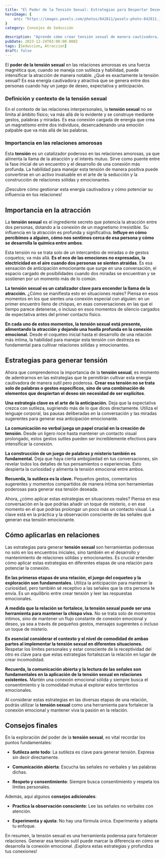 ```yaml
---
title: "El Poder de la Tensión Sexual: Estrategias para Despertar Deseo"
heroImage: {
	src: "https://images.pexels.com/photos/842811/pexels-photo-842811.jpeg?auto=compress&cs=tinysrgb&w=1260&h=750&dpr=1",
}
category: Consejos de Seducción

description: "Aprende cómo crear tensión sexual de manera cautivadora. Consejos prácticos para generar atracción sutilmente. ¡Descubre más en nuestro blog sobre relaciones!"
pubDate: 2023-12-24T03:00:00.000Z
tags: [Seduccion, Atraccion]
draft: false
---
```


El **poder de la tensión sexual** en las relaciones amorosas es una fuerza magnética que, cuando se maneja con sutileza y habilidad, puede intensificar la atracción de manera notable. ¿Qué es exactamente la tensión sexual? Es esa energía cautivadora y atractiva que se genera entre dos personas cuando hay un juego de deseo, expectativa y anticipación.

### Definición y contexto de la tensión sexual

En el contexto de las relaciones interpersonales, la **tensión sexual** no se limita al ámbito físico; va más allá de lo evidente y se construye mediante gestos, palabras y miradas. Es esa conexión cargada de energía que crea un magnetismo entre dos individuos, desencadenando una emoción palpable que va más allá de las palabras.

### Importancia en las relaciones amorosas

Esta **tensión** es un catalizador poderoso en las relaciones amorosas, ya que alimenta la llama de la atracción y el interés mutuo. Sirve como puente entre la fase inicial de un encuentro y el desarrollo de una conexión más profunda. La habilidad para manejar esta tensión de manera positiva puede convertirse en un activo invaluable en el arte de la seducción y la construcción de relaciones sólidas y emocionantes.

¡Descubre cómo gestionar esta energía cautivadora y cómo potenciar su influencia en tus relaciones!

## Importancia en la atracción

La **tensión sexual** es el ingrediente secreto que potencia la atracción entre dos personas, dotando a la conexión de un magnetismo irresistible. Su influencia en la atracción es profunda y significativa. **Influye en cómo percibimos a alguien, cómo nos sentimos cerca de esa persona y cómo se desarrolla la química entre ambos**.

Esta tensión no se trata solo de un intercambio de miradas o de gestos coquetos; va más allá. **Es el eco de las emociones no expresadas, la electricidad en el aire cuando dos personas se sienten atraídas**. Es esa sensación de anticipación emocionante que surge en una conversación, el espacio cargado de posibilidades cuando dos miradas se encuentran y se sostienen por un momento más de lo común.

**La tensión sexual es un catalizador clave para encender la llama de la atracción.** ¿Cómo se manifiesta esto en situaciones reales? Piensa en esos momentos en los que sientes una conexión especial con alguien: en un primer encuentro lleno de chispas, en esas conversaciones en las que el tiempo parece detenerse, o incluso en esos momentos de silencio cargados de expectativa antes del primer contacto físico.

**En cada uno de estos momentos, la tensión sexual está presente, alimentando la atracción y dejando una huella profunda en la conexión emocional.** Desde el coqueteo inicial hasta el desarrollo de una relación más íntima, la habilidad para manejar esta tensión con destreza es fundamental para cultivar relaciones sólidas y emocionantes.

## Estrategias para generar tensión

Ahora que comprendemos la importancia de la **tensión sexual**, es momento de adentrarnos en las estrategias que te permitirán cultivar esta energía cautivadora de manera sutil pero poderosa. **Crear esa tensión no se trata solo de palabras o gestos específicos, sino de una combinación de elementos que despiertan el deseo sin necesidad de ser explícitos**.

**Una estrategia clave es el arte de la anticipación.** Deja que la expectativa crezca con sutileza, sugiriendo más de lo que dices directamente. Utiliza el lenguaje corporal, las pausas deliberadas en la conversación y las miradas sugerentes para generar esa anticipación emocionante.

**La comunicación no verbal juega un papel crucial en la creación de tensión.** Desde un ligero roce hasta mantener un contacto visual prolongado, estos gestos sutiles pueden ser increíblemente efectivos para intensificar la conexión.

**La construcción de un juego de palabras y misterio también es fundamental.** Deja que haya cierta ambigüedad en tus conversaciones, sin revelar todos los detalles de tus pensamientos o experiencias. Esto despierta la curiosidad y alimenta la tensión emocional entre ambos.

**Recuerda, la sutileza es la clave.** Pequeños gestos, comentarios sugerentes y momentos compartidos de manera íntima son herramientas poderosas para generar esa tensión deseada.

Ahora, ¿cómo aplicar estas estrategias en situaciones reales? Piensa en esa conversación en la que podrías añadir un toque de misterio, o en ese momento en el que podrías prolongar un poco más un contacto visual. La clave está en la práctica y la observación consciente de las señales que generan esa tensión emocionante.

## Cómo aplicarlas en relaciones

Las estrategias para generar **tensión sexual** son herramientas poderosas no solo en los encuentros iniciales, sino también en el desarrollo y mantenimiento de relaciones sólidas y emocionantes. Es crucial entender cómo aplicar estas estrategias en diferentes etapas de una relación para potenciar la conexión.

**En las primeras etapas de una relación, el juego del coqueteo y la exploración son fundamentales.** Utiliza la anticipación para mantener la curiosidad, pero también sé receptivo a las señales que la otra persona te envía. Es un equilibrio entre crear tensión y leer las respuestas emocionales.

**A medida que la relación se fortalece, la tensión sexual puede ser una herramienta para mantener la chispa viva.** No se trata solo de momentos íntimos, sino de mantener un flujo constante de conexión emocional y deseo, ya sea a través de pequeños gestos, mensajes sugerentes o incluso un toque de misterio.

**Es esencial considerar el contexto y el nivel de comodidad de ambas partes al implementar la tensión sexual en diferentes situaciones.** Respetar los límites personales y estar consciente de la receptividad del otro es clave para que estas estrategias fortalezcan la relación en lugar de crear incomodidad.

**Recuerda, la comunicación abierta y la lectura de las señales son fundamentales en la aplicación de la tensión sexual en relaciones existentes.** Mantén una conexión emocional sólida y siempre busca el consentimiento y la comodidad mutua al explorar estos territorios emocionales.

Al considerar estas estrategias en las diversas etapas de una relación, podrás utilizar la **tensión sexual** como una herramienta para fortalecer la conexión emocional y mantener viva la pasión en la relación.

## Consejos finales

En la exploración del poder de la **tensión sexual**, es vital recordar los puntos fundamentales:

- **Sutileza ante todo**: La sutileza es clave para generar tensión. Expresa sin decir directamente.

- **Comunicación abierta**: Escucha las señales no verbales y las palabras dichas.

- **Respeto y consentimiento**: Siempre busca consentimiento y respeta los límites personales.

Además, aquí algunos **consejos adicionales**:

- **Practica la observación consciente**: Lee las señales no verbales con atención.

- **Experimenta y ajusta**: No hay una fórmula única. Experimenta y adapta tu enfoque.

En resumen, la tensión sexual es una herramienta poderosa para fortalecer relaciones. Generar esa tensión sutil puede marcar la diferencia en cómo se desarrolla la conexión emocional. ¡Explora estas estrategias y profundiza tus conexiones!
